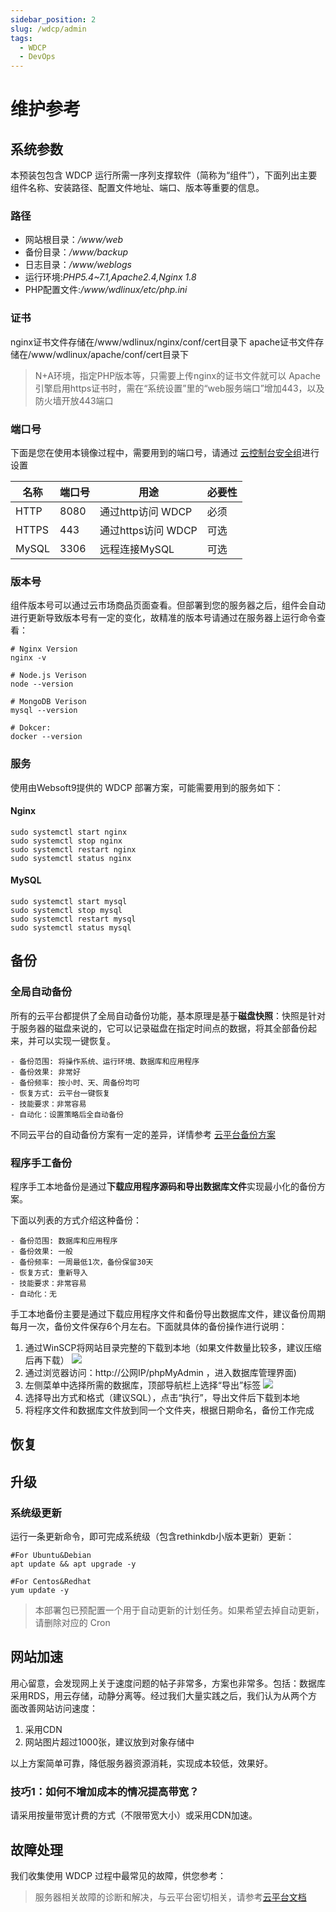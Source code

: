 ```yaml
---
sidebar_position: 2
slug: /wdcp/admin
tags:
  - WDCP
  - DevOps
---
```



# 维护参考

## 系统参数

本预装包包含 WDCP 运行所需一序列支撑软件（简称为“组件”），下面列出主要组件名称、安装路径、配置文件地址、端口、版本等重要的信息。

### 路径

* 网站根目录：*/www/web*
* 备份目录：*/www/backup* 
* 日志目录：*/www/weblogs*
* 运行环境:*PHP5.4~7.1,Apache2.4,Nginx 1.8*
* PHP配置文件:*/www/wdlinux/etc/php.ini*

### 证书

nginx证书文件存储在/www/wdlinux/nginx/conf/cert目录下 
apache证书文件存储在/www/wdlinux/apache/conf/cert目录下 

> N+A环境，指定PHP版本等，只需要上传nginx的证书文件就可以 Apache引擎启用https证书时，需在“系统设置”里的“web服务端口”增加443，以及防火墙开放443端口

### 端口号

下面是您在使用本镜像过程中，需要用到的端口号，请通过 [云控制台安全组](https://support.websoft9.com/docs/faq/zh/tech-instance.html)进行设置

| 名称 | 端口号 | 用途 |  必要性 |
| --- | --- | --- | --- |
| HTTP | 8080 | 通过http访问 WDCP| 必须 |
| HTTPS | 443 | 通过https访问 WDCP  | 可选 |
| MySQL | 3306 | 远程连接MySQL | 可选 |


### 版本号


组件版本号可以通过云市场商品页面查看。但部署到您的服务器之后，组件会自动进行更新导致版本号有一定的变化，故精准的版本号请通过在服务器上运行命令查看：

```shell
# Nginx Version
nginx -v

# Node.js Verison
node --version

# MongoDB Verison
mysql --version

# Dokcer:
docker --version
```

### 服务

使用由Websoft9提供的 WDCP 部署方案，可能需要用到的服务如下：

#### Nginx

```shell
sudo systemctl start nginx
sudo systemctl stop nginx
sudo systemctl restart nginx
sudo systemctl status nginx
```

#### MySQL

```shell
sudo systemctl start mysql
sudo systemctl stop mysql
sudo systemctl restart mysql
sudo systemctl status mysql
```

## 备份

### 全局自动备份

所有的云平台都提供了全局自动备份功能，基本原理是基于**磁盘快照**：快照是针对于服务器的磁盘来说的，它可以记录磁盘在指定时间点的数据，将其全部备份起来，并可以实现一键恢复。

```
- 备份范围: 将操作系统、运行环境、数据库和应用程序
- 备份效果: 非常好
- 备份频率: 按小时、天、周备份均可
- 恢复方式: 云平台一键恢复
- 技能要求：非常容易
- 自动化：设置策略后全自动备份
```

不同云平台的自动备份方案有一定的差异，详情参考 [云平台备份方案](https://support.websoft9.com/docs/faq/zh/tech-instance.html)

### 程序手工备份

程序手工本地备份是通过**下载应用程序源码和导出数据库文件**实现最小化的备份方案。

下面以列表的方式介绍这种备份：
```
- 备份范围: 数据库和应用程序
- 备份效果: 一般
- 备份频率: 一周最低1次，备份保留30天
- 恢复方式: 重新导入
- 技能要求：非常容易
- 自动化：无
```

手工本地备份主要是通过下载应用程序文件和备份导出数据库文件，建议备份周期每月一次，备份文件保存6个月左右。下面就具体的备份操作进行说明：

1. 通过WinSCP将网站目录完整的下载到本地（如果文件数量比较多，建议压缩后再下载） 
  ![](http://libs.websoft9.com/Websoft9/DocsPicture/zh/winscp/winscp-download-websoft9.png)
2. 通过浏览器访问：http://公网IP/phpMyAdmin ，进入数据库管理界面)
3. 左侧菜单中选择所需的数据库，顶部导航栏上选择“导出”标签 
  ![](http://libs.websoft9.com/Websoft9/DocsPicture/zh/mysql/phpmyadmin-export-websoft9.png)
4. 选择导出方式和格式（建议SQL），点击“执行”，导出文件后下载到本地
5. 将程序文件和数据库文件放到同一个文件夹，根据日期命名，备份工作完成

## 恢复


## 升级

### 系统级更新

运行一条更新命令，即可完成系统级（包含rethinkdb小版本更新）更新：

``` shell
#For Ubuntu&Debian
apt update && apt upgrade -y

#For Centos&Redhat
yum update -y
```
> 本部署包已预配置一个用于自动更新的计划任务。如果希望去掉自动更新，请删除对应的 Cron

## 网站加速

用心留意，会发现网上关于速度问题的帖子非常多，方案也非常多。包括：数据库采用RDS，用云存储，动静分离等。经过我们大量实践之后，我们认为从两个方面改善网站访问速度：

1. 采用CDN
2. 网站图片超过1000张，建议放到对象存储中

以上方案简单可靠，降低服务器资源消耗，实现成本较低，效果好。


### 技巧1：如何不增加成本的情况提高带宽？

请采用按量带宽计费的方式（不限带宽大小）或采用CDN加速。


## 故障处理


我们收集使用 WDCP 过程中最常见的故障，供您参考：
> 服务器相关故障的诊断和解决，与云平台密切相关，请参考[云平台文档](https://support.websoft9.com/docs/faq/zh/tech-instance.html)

